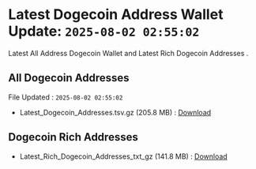 # Latest Dogecoin Address Wallet Update: `2025-08-02 02:55:02`

Latest All Address Dogecoin Wallet and Latest Rich Dogecoin Addresses .

## All Dogecoin Addresses

File Updated : `2025-08-02 02:55:02`

- Latest_Dogecoin_Addresses.tsv.gz (205.8 MB) : [Download](https://github.com/Pymmdrza/Rich-Address-Wallet/releases/tag/Dogecoin)

## Dogecoin Rich Addresses

- Latest_Rich_Dogecoin_Addresses_txt_gz (141.8 MB) : [Download](https://github.com/Pymmdrza/Rich-Address-Wallet/releases/tag/Dogecoin)
